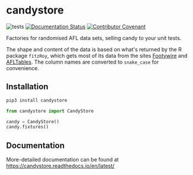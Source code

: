 # candystore

![tests](https://github.com/tipresias/candystore/workflows/tests/badge.svg)
[![Documentation Status](https://readthedocs.org/projects/candystore/badge/?version=latest)](https://candystore.readthedocs.io/en/latest/?badge=latest)
[![Contributor Covenant](https://img.shields.io/badge/Contributor%20Covenant-v2.0%20adopted-ff69b4.svg)](code_of_conduct.md)

Factories for randomised AFL data sets, selling candy to your unit tests.

The shape and content of the data is based on what's returned by the R package `fitzRoy`, which gets most of its data from the sites [Footywire](https://www.footywire.com/) and [AFLTables](https://afltables.com/afl/afl_index.html). The column names are converted to `snake_case` for convenience.

## Installation

```bash
pip3 install candystore
```

```python
from candystore import CandyStore

candy = CandyStore()
candy.fixtures()
```

## Documentation

More-detailed documentation can be found at https://candystore.readthedocs.io/en/latest/

